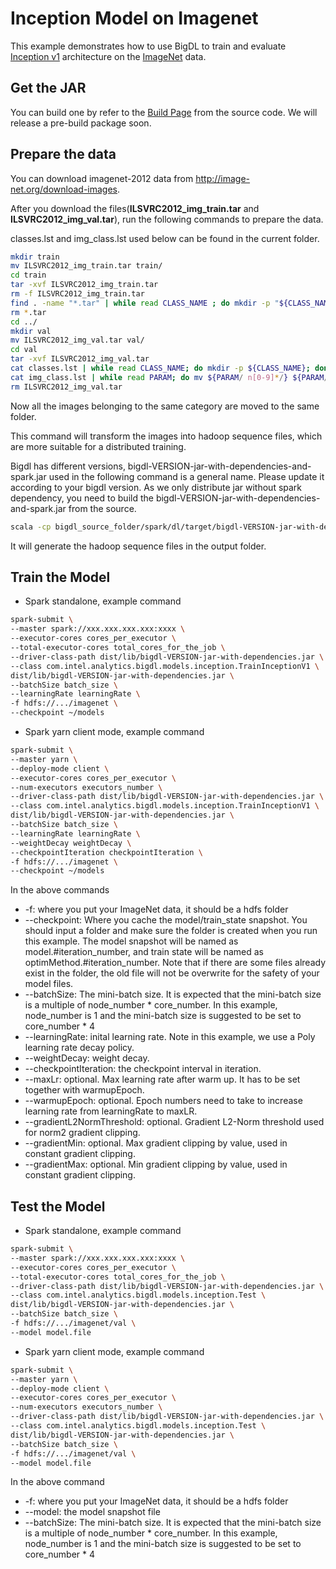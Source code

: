 # Inception Model on Imagenet
This example demonstrates how to use BigDL to train and evaluate [Inception v1](https://arxiv.org/abs/1409.4842) architecture on the [ImageNet](http://image-net.org/index) data.
## Get the JAR
You can build one by refer to the
[Build Page](https://bigdl-project.github.io/master/#ScalaUserGuide/install-build-src/) from the source code. We
will release a pre-build package soon.

## Prepare the data
You can download imagenet-2012 data from <http://image-net.org/download-images>.
 
After you download the files(**ILSVRC2012_img_train.tar** and **ILSVRC2012_img_val.tar**), 
run the following commands to prepare the data.

classes.lst and img_class.lst used below can be found in the current folder.
```bash
mkdir train
mv ILSVRC2012_img_train.tar train/
cd train
tar -xvf ILSVRC2012_img_train.tar
rm -f ILSVRC2012_img_train.tar
find . -name "*.tar" | while read CLASS_NAME ; do mkdir -p "${CLASS_NAME%.tar}"; tar -xvf "${CLASS_NAME}" -C "${CLASS_NAME%.tar}"; done
rm *.tar
cd ../
mkdir val
mv ILSVRC2012_img_val.tar val/
cd val
tar -xvf ILSVRC2012_img_val.tar
cat classes.lst | while read CLASS_NAME; do mkdir -p ${CLASS_NAME}; done
cat img_class.lst | while read PARAM; do mv ${PARAM/ n[0-9]*/} ${PARAM/ILSVRC*JPEG /}; done
rm ILSVRC2012_img_val.tar
```

Now all the images belonging to the same category are moved to the same folder.

This command will transform the images into hadoop sequence files, which are 
more suitable for a distributed training.

Bigdl has different versions, bigdl-VERSION-jar-with-dependencies-and-spark.jar used in the following command is a general name.
Please update it according to your bigdl version. As we only distribute jar without spark dependency, you need to build the
bigdl-VERSION-jar-with-dependencies-and-spark.jar from the source.

```bash
scala -cp bigdl_source_folder/spark/dl/target/bigdl-VERSION-jar-with-dependencies-and-spark.jar com.intel.analytics.bigdl.models.utils.ImageNetSeqFileGenerator -f imagenet_folder -o output_folder -p cores_number
```

It will generate the hadoop sequence files in the output folder.

## Train the Model
* Spark standalone, example command
```bash
spark-submit \
--master spark://xxx.xxx.xxx.xxx:xxxx \
--executor-cores cores_per_executor \
--total-executor-cores total_cores_for_the_job \
--driver-class-path dist/lib/bigdl-VERSION-jar-with-dependencies.jar \
--class com.intel.analytics.bigdl.models.inception.TrainInceptionV1 \
dist/lib/bigdl-VERSION-jar-with-dependencies.jar \
--batchSize batch_size \
--learningRate learningRate \
-f hdfs://.../imagenet \
--checkpoint ~/models
```
* Spark yarn client mode, example command
```bash
spark-submit \
--master yarn \
--deploy-mode client \
--executor-cores cores_per_executor \
--num-executors executors_number \
--driver-class-path dist/lib/bigdl-VERSION-jar-with-dependencies.jar \
--class com.intel.analytics.bigdl.models.inception.TrainInceptionV1 \
dist/lib/bigdl-VERSION-jar-with-dependencies.jar \
--batchSize batch_size \
--learningRate learningRate \
--weightDecay weightDecay \
--checkpointIteration checkpointIteration \
-f hdfs://.../imagenet \
--checkpoint ~/models
```
In the above commands
* -f: where you put your ImageNet data, it should be a hdfs folder
* --checkpoint: Where you cache the model/train_state snapshot. You should input a folder and
make sure the folder is created when you run this example. The model snapshot will be named as
model.#iteration_number, and train state will be named as optimMethod.#iteration_number. Note that if
there are some files already exist in the folder, the old file will not be overwrite for the
safety of your model files.
* --batchSize: The mini-batch size. It is expected that the mini-batch size is a multiple of node_number *
core_number. In this example, node_number is 1 and the mini-batch size is suggested to be set to core_number * 4
* --learningRate: inital learning rate. Note in this example, we use a Poly learning rate decay
policy.
* --weightDecay: weight decay.
* --checkpointIteration: the checkpoint interval in iteration.
* --maxLr: optional. Max learning rate after warm up. It has to be set together with warmupEpoch.
* --warmupEpoch: optional. Epoch numbers need to take to increase learning rate from learningRate to maxLR.
* --gradientL2NormThreshold: optional. Gradient L2-Norm threshold used for norm2 gradient clipping.
* --gradientMin: optional. Max gradient clipping by value, used in constant gradient clipping.
* --gradientMax: optional. Min gradient clipping by value, used in constant gradient clipping.

## Test the Model
* Spark standalone, example command
```bash
spark-submit \
--master spark://xxx.xxx.xxx.xxx:xxxx \
--executor-cores cores_per_executor \
--total-executor-cores total_cores_for_the_job \
--driver-class-path dist/lib/bigdl-VERSION-jar-with-dependencies.jar \
--class com.intel.analytics.bigdl.models.inception.Test \
dist/lib/bigdl-VERSION-jar-with-dependencies.jar \
--batchSize batch_size \
-f hdfs://.../imagenet/val \
--model model.file
```
* Spark yarn client mode, example command
```bash
spark-submit \
--master yarn \
--deploy-mode client \
--executor-cores cores_per_executor \
--num-executors executors_number \
--driver-class-path dist/lib/bigdl-VERSION-jar-with-dependencies.jar \
--class com.intel.analytics.bigdl.models.inception.Test \
dist/lib/bigdl-VERSION-jar-with-dependencies.jar \
--batchSize batch_size \
-f hdfs://.../imagenet/val \
--model model.file
```
In the above command
* -f: where you put your ImageNet data, it should be a hdfs folder
* --model: the model snapshot file
* --batchSize: The mini-batch size. It is expected that the mini-batch size is a multiple of
node_number * core_number. In this example, node_number is 1 and the mini-batch size is suggested to be set to core_number * 4
